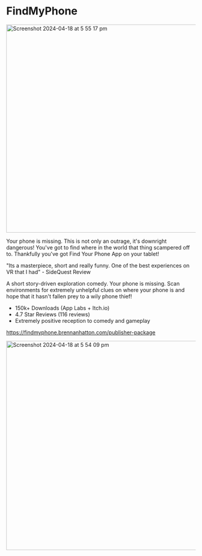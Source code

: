 # FindMyPhone
<img width="554" alt="Screenshot 2024-04-18 at 5 55 17 pm" src="https://github.com/bh679/FindMyPhone/assets/2542558/658a5bd8-c02e-4359-9b52-601d872202b7">


Your phone is missing. This is not only an outrage, it's downright dangerous! You've got to find where in the world that thing scampered off to. Thankfully you've got Find Your Phone App on your tablet! 

"Its a masterpiece, short and really funny. One of the best experiences on VR that I had" - SideQuest Review

A short story-driven exploration comedy. Your phone is missing. Scan environments for extremely unhelpful clues on where your phone is and hope that it hasn't fallen prey to a wily phone thief!

 - 150k+ Downloads (App Labs + Itch.io)
 - 4.7 Star Reviews (116 reviews)
 - Extremely positive reception to comedy and gameplay

https://findmyphone.brennanhatton.com/publisher-package


[<img width="557" alt="Screenshot 2024-04-18 at 5 54 09 pm" src="https://github.com/bh679/FindMyPhone/assets/2542558/d3881cfc-2eb0-44c9-9db9-85966d20efcf">](https://www.youtube.com/watch?v=G9uVi2Y8z3M)

